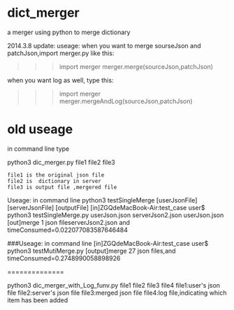 dict_merger
===========
a merger using python to merge dictionary

2014.3.8 update:
useage:
when you want to merge sourseJson and patchJson,import merger.py like this:

>>>import merger
>>>merger.merge(sourceJson,patchJson)


when you want log as well, type this:

>>>import merger
>>>merger.mergeAndLog(sourceJson,patchJson)





old useage
=======================
in command line type

python3 dic_merger.py file1 file2 file3

	file1 is the original json file
	file2 is  dictionary in server
	file3 is output file ,mergered file

Useage:  in command line
python3 testSingleMerge [userJsonFile] [serverJsonFile] [outputFile]
[in]ZGQdeMacBook-Air:test_case user$ python3 testSingleMerge.py userJson.json serverJson2.json userJson.json 
[out]merge 1 json fileserverJson2.json and timeConsumed=0.022077083587646484


###Useage:  in command line
[in]ZGQdeMacBook-Air:test_case user$ python3 testMutiMerge.py 
[output]merge 27 json files,and timeConsumed=0.2748990058898926


==============

python3 dic_merger_with_Log_funv.py file1 file2 file3 file4
	file1:user's json file
	file2:server's json file
	file3:merged json file
	file4:log file,indicating which item has been added